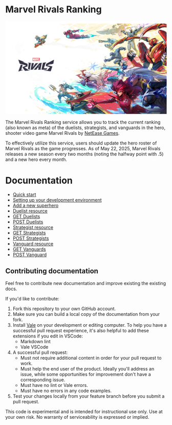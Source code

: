 # Marvel Rivals Ranking

![alt text](media/Cover_9.png)

The Marvel Rivals Ranking service allows you to track the current ranking (also known as meta) of the duelists, 
strategists, and vanguards in the 
hero, shooter video game Marvel Rivals by [NetEase Games](https://www.neteasegames.com/).

To effectively utilize this service, users should update the hero roster of Marvel Rivals as the game progresses. As of May 22, 2025, Marvel Rivals releases a new season every two months (noting the halfway point with .5) and a new hero every month.  

# Documentation

- [Quick start](/docs/tutorials/Getting_started.md)
- [Setting up your development environment](/docs/tutorials/dev-env.md)
- [Add a new superhero](/docs/tutorials/Add_a_new_superhero.md)
- [Duelist resource](/docs/apis/duelist-resource.md)
- [GET Duelists](/docs/apis/get-duelists.md)
- [POST Duelists](/docs/apis/post-duelist.md)
- [Strategist resource](/docs/apis/strategist-resource.md)
- [GET Strategists](/docs/apis/get-strategist.md)
- [POST Strategists](/docs/apis/post-strategist.md)
- [Vanguard resource](/docs/apis/vanguard-resource.md)
- [GET Vanguards](/docs/apis/get-vanguard.md)
- [POST Vanguard](/docs/apis/post-vanguard.md)

## Contributing documentation

Feel free to contribute new documentation and improve existing the existing docs.

If you'd like to contribute:

1. Fork this repository to your own GitHub account.
2. Make sure you can build a local copy of the documentation from your fork.
3. Install [Vale](https://vale.sh/) on your development or editing computer.
   To help you have a successful pull request experience, it's also helpful
   to add these extensions if you edit in VSCode:
    * Markdown lint
    * Vale VSCode
4. A successful pull request:
    * Must not require additional content in order for your pull request to work.
    * Must help the end user of the product. Ideally you'll address an issue, while some opportunities for improvement don't have a corresponding issue.
    * Must have no lint or Vale errors.
    * Must have no errors in any code examples.
5. Test your changes locally from your feature branch before you submit a pull request.

This code is experimental and is intended for instructional use only.
Use at your own risk. No warranty of serviceability is expressed or implied.